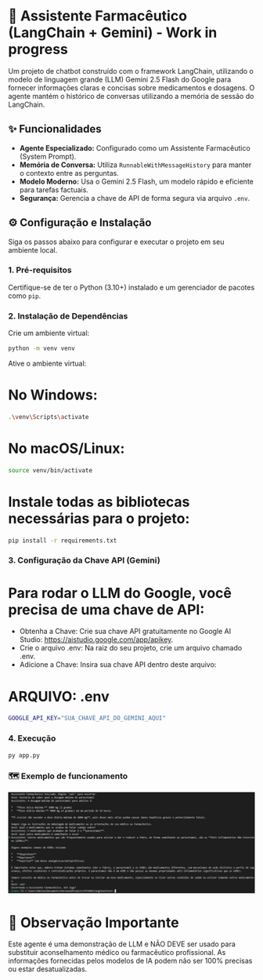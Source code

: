 # 💊 Assistente Farmacêutico (LangChain + Gemini) - Work in progress

Um projeto de chatbot construído com o framework LangChain, utilizando o modelo de linguagem grande (LLM) Gemini 2.5 Flash do Google para fornecer informações claras e concisas sobre medicamentos e dosagens. O agente mantém o histórico de conversas utilizando a memória de sessão do LangChain.

## ✨ Funcionalidades

* **Agente Especializado:** Configurado como um Assistente Farmacêutico (System Prompt).
* **Memória de Conversa:** Utiliza `RunnableWithMessageHistory` para manter o contexto entre as perguntas.
* **Modelo Moderno:** Usa o Gemini 2.5 Flash, um modelo rápido e eficiente para tarefas factuais.
* **Segurança:** Gerencia a chave de API de forma segura via arquivo `.env`.

## ⚙️ Configuração e Instalação

Siga os passos abaixo para configurar e executar o projeto em seu ambiente local.

### 1. Pré-requisitos

Certifique-se de ter o Python (3.10+) instalado e um gerenciador de pacotes como `pip`.

### 2. Instalação de Dependências

Crie um ambiente virtual:
```bash
python -m venv venv
```

Ative o ambiente virtual:
# No Windows:
```bash
.\venv\Scripts\activate
```
# No macOS/Linux:
```bash
source venv/bin/activate
```
# Instale todas as bibliotecas necessárias para o projeto:
```bash
pip install -r requirements.txt
```


### 3. Configuração da Chave API (Gemini)

# Para rodar o LLM do Google, você precisa de uma chave de API:
* Obtenha a Chave: Crie sua chave API gratuitamente no Google AI Studio: https://aistudio.google.com/app/apikey.
* Crie o arquivo .env: Na raiz do seu projeto, crie um arquivo chamado .env.
* Adicione a Chave: Insira sua chave API dentro deste arquivo:

# ARQUIVO: .env
```bash
GOOGLE_API_KEY="SUA_CHAVE_API_DO_GEMINI_AQUI"
```

### 4. Execução
```bash
py app.py
```

### 🗺️ Exemplo de funcionamento
![Exemplo de chat](images/agentTest.jpg)

#  🛑 Observação Importante
Este agente é uma demonstração de LLM e NÃO DEVE ser usado para substituir aconselhamento médico ou farmacêutico profissional. As informações fornecidas pelos modelos de IA podem não ser 100% precisas ou estar desatualizadas.
